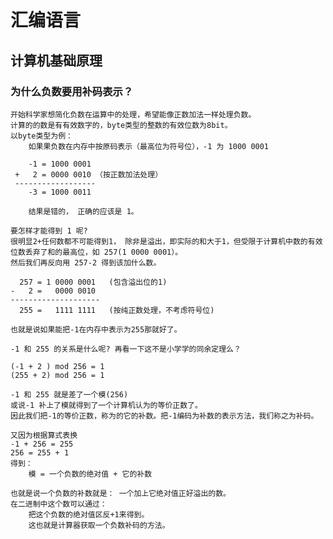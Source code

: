 # 汇编语言

## 计算机基础原理

### 为什么负数要用补码表示？

	开始科学家想简化负数在运算中的处理，希望能像正数加法一样处理负数。
	计算的的数是有有效数字的，byte类型的整数的有效位数为8bit。
	以byte类型为例：
		如果果负数在内存中按原码表示（最高位为符号位），-1 为 1000 0001
		
		-1 = 1000 0001
	 +   2 = 0000 0010 （按正数加法处理）
	 ------------------
	    -3 = 1000 0011 
		
		结果是错的， 正确的应该是 1。
		
	要怎样才能得到 1 呢?
	很明显2+任何数都不可能得到1， 除非是溢出，即实际的和大于1，但受限于计算机中数的有效位数丢弃了和的最高位，如 257(1 0000 0001）。
    然后我们再反向用 257-2 得到该加什么数。
	
      257 = 1 0000 0001   (包含溢出位的1)
	-   2 =   0000 0010
	--------------------
      255 =   1111 1111   (按纯正数处理，不考虑符号位)
	 
	也就是说如果能把-1在内存中表示为255那就好了。
	
	-1 和 255 的关系是什么呢? 再看一下这不是小学学的同余定理么？
	
	(-1 + 2 ) mod 256 = 1
	(255 + 2) mod 256 = 1
	
	-1 和 255 就是差了一个模(256) 
	或说-1 补上了模就得到了一个计算机认为的等价正数了。
	因此我们把-1的等价正数，称为的它的补数。把-1编码为补数的表示方法，我们称之为补码。
	
	又因为根据算式表换
	-1 + 256 = 255
	256 = 255 + 1
	得到：
	    模 = 一个负数的绝对值 + 它的补数
	
	也就是说一个负数的补数就是： 一个加上它绝对值正好溢出的数。
	在二进制中这个数可以通过：
	    把这个负数的绝对值区反+1来得到。
		这也就是计算器获取一个负数补码的方法。
	    
	
